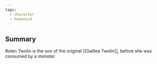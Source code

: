 ```yaml
---
tags:
  - character
  - humanoid
---
```

## Summary
Rolen Twolin is the son of the original [[Galilea Twolin]], before she was consumed by a monster. 